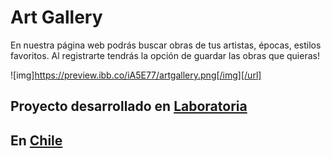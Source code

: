 # Art Gallery
En nuestra página web podrás buscar obras de tus artistas, épocas, estilos favoritos. Al registrarte tendrás la opción de guardar las obras que quieras!

![img]https://preview.ibb.co/iA5E77/artgallery.png[/img][/url]

## Proyecto desarrollado en [Laboratoria](http://laboratoria.la)


## En  [Chile](http://chile.com)
